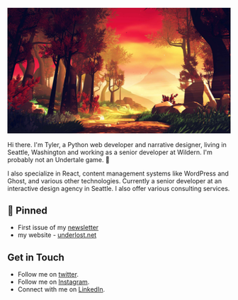 ![Hi there](https://raw.githubusercontent.com/underlost/underlost.net/master/static/images/background.jpg)

Hi there. I'm Tyler, a Python web developer and narrative designer, living in Seattle, Washington and working as a senior developer at Wildern. I'm probably not an Undertale game. 👾

I also specialize in React, content management systems like WordPress and Ghost, and various other technologies. Currently a senior developer at an interactive design agency in Seattle. I also offer various consulting services.

## 📌 Pinned

* First issue of my [newsletter](https://underlost.net/writing/newsletter-zero/)
* my website - [underlost.net](https://underlost.net)


## Get in Touch

* Follow me on [twitter](https://twitter.com/underlost).
* Follow me on [Instagram](https://instagram.com/underlost).
* Connect with me on [LinkedIn](www.linkedin.com/in/underlost).
